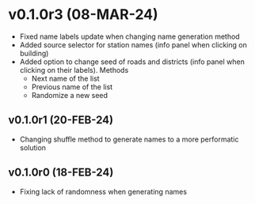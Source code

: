 # v0.1.0r3 (08-MAR-24)
- Fixed name labels update when changing name generation method
- Added source selector for station names (info panel when clicking on building)
- Added option to change seed of roads and districts (info panel when clicking on their labels). Methods
	- Next name of the list
	- Previous name of the list
	- Randomize a new seed

## v0.1.0r1 (20-FEB-24)
- Changing shuffle method to generate names to a more performatic solution

## v0.1.0r0 (18-FEB-24)

- Fixing lack of randomness when generating names